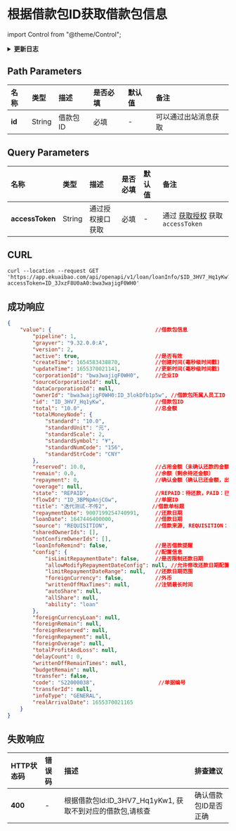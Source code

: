 # 根据借款包ID获取借款包信息

import Control from "@theme/Control";

<Control
method="GET"
url="/api/openapi/v1/loan/loanInfo/$`id`"
/>

<details>
  <summary><b>更新日志</b></summary>
  <div>

  [**1.7.1**](/docs/open-api/notice/update-log#171) -> 🆕 新增了本接口。<br/>

  </div>
</details>

## Path Parameters
| 名称 | 类型 | 描述 | 是否必填 | 默认值 | 备注 |
| :--- | :--- | :--- | :--- |:--- | :--- |
| **id** | String | 借款包ID | 必填 | - | 可以通过出站消息获取 |

## Query Parameters
| 名称 | 类型 | 描述 | 是否必填 | 默认值 | 备注 |
| :--- | :--- | :--- | :--- |:--- | :--- |
| **accessToken** | String | 通过授权接口获取 | 必填 | - | 通过 [获取授权](/docs/open-api/getting-started/auth) 获取 `accessToken` |

## CURL
```shell
curl --location --request GET 'https://app.ekuaibao.com/api/openapi/v1/loan/loanInfo/$ID_3HV7_Hq1yKw?accessToken=ID_3JxzF8U0aA0:bwa3wajigF0WH0'
```

## 成功响应
```json
{
    "value": {                                 //借款包信息
        "pipeline": 1,                         
        "grayver": "9.32.0.0:A",               
        "version": 2,                         
        "active": true,                        //是否有效
        "createTime": 1654583438870,           //创建时间(毫秒级时间戳)
        "updateTime": 1655370021141,           //更新时间(毫秒级时间戳)
        "corporationId": "bwa3wajigF0WH0",     //企业ID
        "sourceCorporationId": null,
        "dataCorporationId": null,
        "ownerId": "bwa3wajigF0WH0:ID_3lokDfb1p5w", //借款包所属人员工ID
        "id": "ID_3HV7_Hq1yKw",                //借款包ID
        "total": "10.0",                       //总金额
        "totalMoneyNode": {
            "standard": "10.0",
            "standardUnit": "元",
            "standardScale": 2,
            "standardSymbol": "¥",
            "standardNumCode": "156",
            "standardStrCode": "CNY"
        },
        "reserved": 10.0,                      //占用金额（未确认还款的金额，还款申请提交中，出纳未确认收款）
        "remain": 0.0,                         //余额（剩余待还金额）
        "repayment": 0,                        //确认金额（确认已还金额，出纳已确认收款）
        "overage": null,
        "state": "REPAID",                     //REPAID：待还款，PAID：已还清
        "flowId": "ID_3BPNpAnjCGw",            //单据ID
        "title": "迭代测试-不传2",              //借款单标题
        "repaymentDate": 9007199254740991,     //还款日期
        "loanDate": 1647446400000,             //借款日期
        "source": "REQUISITION",               //借款来源, REQUISITION：申请单，LOAN：借款（默认借款包是借款生成的）
        "sharedOwnerIds": [],
        "notConfirmOwnerIds": [],
        "loanInfoRemind": false,               //是否借款提醒
        "config": {                            //配置信息
            "isLimitRepaymentDate": false,     //是否限制还款日期  
            "allowModifyRepaymentDateConfig": null, //允许修改还款日期配置
            "limitRepaymentDateRange": null,   //还款日期范围
            "foreignCurrency": false,          //外币
            "writtenOffMaxTimes": null,        //注销最长时间
            "autoShare": null,
            "allShare": null,
            "ability": "loan"
        },
        "foreignCurrencyLoan": null,
        "foreignRemain": null,
        "foreignReserved": null,
        "foreignRepayment": null,
        "foreignOverage": null,
        "totalProfitAndLoss": null,
        "delayCount": 0,
        "writtenOffRemainTimes": null,
        "budgetRemain": null,
        "transfer": false,
        "code": "S22000038",                    //单据编号
        "transferId": null,
        "infoType": "GENERAL",
        "realArrivalDate": 1655370021165
    }
}
```

## 失败响应
| HTTP状态码 | 错误码 | 描述 | 排查建议 |
| :--- | :--- | :--- | :--- |
| **400** | - | 根据借款包Id:ID_3HV7_Hq1yKw1, 获取不到对应的借款包,请核查 | 确认借款包ID是否正确 | 








